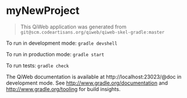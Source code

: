 # myNewProject

> This QiWeb application was generated from `git@scm.codeartisans.org/qiweb/qiweb-skel-gradle:master`

To run in development mode: `gradle devshell`

To run in production mode: `gradle start`

To run tests: `gradle check`

The QiWeb documentation is available at http://localhost:23023/@doc in development mode.
See http://www.gradle.org/documentation and http://www.gradle.org/tooling for build insights.
